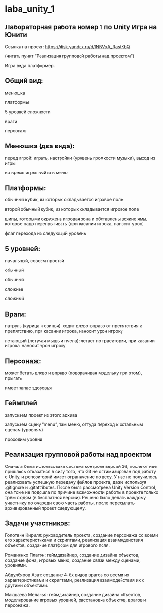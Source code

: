# laba_unity_1
Лабораторная работа номер 1 по Unity
Игра на Юнити
------------------------------------------------------------------------------------------
Ссылка на проект: https://disk.yandex.ru/d/lNNVxA_RastKbQ 

(читать пункт “Реализация групповой работы над проектом”)


Игра вида платформер.

Общий вид:
------------------------------------------------------------------------------------------
менюшка

платформы

5 уровней сложности

враги

персонаж


Менюшка (два вида):
------------------------------------------------------------------------------------------
перед игрой: играть, настройки (уровень громкости музыки), выход из игры

во время игры: выйти в меню


Платформы:
------------------------------------------------------------------------------------------
обычный кубик, из которых складывается игровое поле

второй обычный кубик, из которых складывается игровое поле

шипы, которыми окружена игровая зона и обставлены всякие ямы, которые надо перепрыгивать (при касании игрока, наносит урон)

флаг перехода на следующий уровень


5 уровней:
------------------------------------------------------------------------------------------
начальный, совсем простой

обычный

обычный

сложнее

сложный


Враги:
------------------------------------------------------------------------------------------
патруль (курица и свинья): ходит влево-вправо от препятствия к препятствию, при касании игрока, наносит урон игроку

летающий (летучая мышь и пчела): летает по траектории, при касании игрока, наносит урон игроку


Персонаж:
------------------------------------------------------------------------------------------
может бегать влево и вправо (поворачивая модельку при этом), прыгать

имеет запас здоровья







Геймплей
------------------------------------------------------------------------------------------
запускаем проект из этого архива

запускаем сцену “menu”, там меню, оттуда переход к остальным сценам (уровням)

проходим уровни


Реализация групповой работы над проектом
------------------------------------------------------------------------------------------
Сначала была использована система контроля версий Git, после от нее пришлось отказаться в силу того, что Git не оптимизирован под работу с Unity, и репозиторий имеет ограничение по весу. У нас не получилось реализовать успешную передачу файлов проекта, даже используя .gitignore и .gitattributes.
После была рассмотрена Unity Version Control, она тоже не подошла по причине возможности работы в проекте только трём людям (в бесплатной версии).
Решено было делать каждому участнику по очереди свою часть работы, после пересылать архивированный проект следующему.


Задачи участников:
------------------------------------------------------------------------------------------
Голотвин Кирилл: руководитель проекта, создание персонажа со всеми его характеристиками и скриптами, реализация взаимодействия объектов, создание платформ для игрового поля.

Романенко Платон: геймдизайнер, создание дизайна объектов, создание фона, игровых меню, создание связи между сценами, уровнями.

Абдулбяров Азат: создание 4-ёх видов врагов со всеми их характеристиками и скриптами, реализация взаимодействия их с другими объектами.

Макшаева Меланья: геймдизайнер, создание дизайна объектов, моделирование игровых уровней, расстановка объектов, врагов и персонажа.
